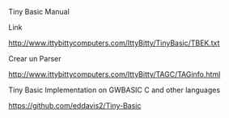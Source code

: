 Tiny Basic Manual

Link 

http://www.ittybittycomputers.com/IttyBitty/TinyBasic/TBEK.txt

Crear un Parser

http://www.ittybittycomputers.com/IttyBitty/TAGC/TAGinfo.html

Tiny Basic Implementation on GWBASIC C and other languages

https://github.com/eddavis2/Tiny-Basic
